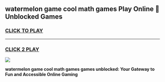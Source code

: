 
## watermelon game cool math games Play Online 👋 Unblocked Games
<h3>
<a href="https://news.freeplayer.one?title=watermelon_game_cool_math_games&ref=17CMG">CLICK TO PLAY</a></h3>
<hr>

<h3>
<a href="https://news.freeplayer.one?title=watermelon_game_cool_math_games&ref=17CMG">CLICK 2 PLAY</a>
  
</h3>

<a href="https://news.freeplayer.one?title=watermelon_game_cool_math_games&ref=17CMG/"><img src="https://clearcache.store/games.png"></a>


**watermelon game cool math games games unblocked: Your Gateway to Fun and Accessible Online Gaming**
